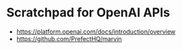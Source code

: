 # Scratchpad for OpenAI APIs

- https://platform.openai.com/docs/introduction/overview
- https://github.com/PrefectHQ/marvin
